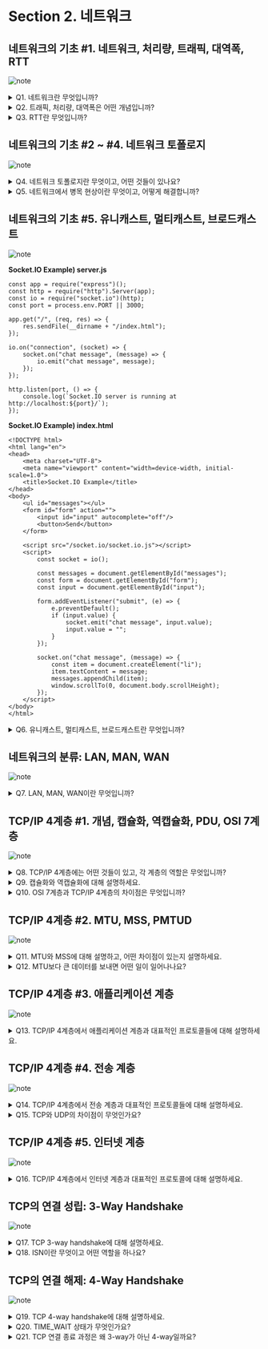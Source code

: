# Section 2. 네트워크

## 네트워크의 기초 #1. 네트워크, 처리량, 트래픽, 대역폭, RTT

![note](notes/section2/NetworkBasic1.jpg)

<details>
<summary>Q1. 네트워크란 무엇입니까?</summary>

네트워크란 통신 장치를 의미하는 노드, 장치 간 유/무선 연결 매체를 의미하는 링크가 연결되어 자원을 공유하는 집합입니다.

</details>

<details>
<summary>Q2. 트래픽, 처리량, 대역폭은 어떤 개념입니까?</summary>

셋 다 네트워크 내 데이터 흐름에 관련된 개념입니다. 관련된 단위로는 bit per second가 있습니다.

트래픽은 특정 시점에 링크 내 흐르는 데이터의 양, 즉 발생되는 데이터의 누적량을 의미합니다.

처리량은 링크 내에서 성공적으로 전달된 데이터의 양, 즉 트래픽의 처리량을 의미합니다.

대역폭은 특정 기간 내 처리 가능한 트래픽의 양을 의미합니다.

</details>

<details>
<summary>Q3. RTT란 무엇입니까?</summary>

RTT는 Round Trip Time, 왕복 지연시간을 의미합니다. 어떤 데이터를 전송할 때 데이터의 전송 시작 시점부터 수신 확인에 소요되는 시간입니다. 즉, 메시지가 두 장치를 왕복하는 데 걸리는 시간이라고 할 수 있습니다.

</details>

## 네트워크의 기초 #2 ~ #4. 네트워크 토폴로지

![note](notes/section2/NetworkBasic2.jpg)

<details>
<summary>Q4. 네트워크 토폴로지란 무엇이고, 어떤 것들이 있나요?</summary>

네트워크 토폴로지란 네트워크에서 노드와 링크가 구성된 방식을 의미합니다. 대표적으로 버스 토폴로지, 스타 토폴로지, 트리 토폴로지, 링형 토폴로지, 메시 토폴로지가 있습니다.

버스 토폴로지는 단일 링크 내에 여러 개의 노드가 연결된 구조입니다. 스타 토폴로지는 중심이 되는 노드를 기반으로 여러 개의 노드가 연결된 구조입니다. 트리 토폴로지는 계층형 토폴로지라고도 부르며, 버스 토폴로지와 스타 토폴로지의 하이브리드 형태의 구조입니다. 링형 토폴로지는 고리 형태로 노드들이 토큰 기반으로 통신 권한을 검사하며 통신하는 구조입니다. 메시 토폴로지는 네트워크 내 다수의 노드들이 그물망 형태로 링크를 형성한 구조입니다.

</details>

<details>
<summary>Q5. 네트워크에서 병목 현상이란 무엇이고, 어떻게 해결합니까?</summary>

네트워크에서 병목 현상이란 트래픽이 집중됨에 따라 데이터 흐름이 제한되는 현상을 의미합니다. 병목 현상을 해결하기 위해서 네트워크의 토폴로지 형태를 파악하고 데이터 흐름이 집중되는 링크를 파악하여 분산형으로 바꾸거나, 해당 노드 장비의 하드웨어 스펙을 올려야 합니다.

</details>

## 네트워크의 기초 #5. 유니캐스트, 멀티캐스트, 브로드캐스트

![note](notes/section2/NetworkBasic3.jpg)

**Socket.IO Example) server.js**
```
const app = require("express")();
const http = require("http").Server(app);
const io = require("socket.io")(http);
const port = process.env.PORT || 3000;

app.get("/", (req, res) => {
    res.sendFile(__dirname + "/index.html");
});

io.on("connection", (socket) => {
    socket.on("chat message", (message) => {
        io.emit("chat message", message);
    });
});

http.listen(port, () => {
    console.log(`Socket.IO server is running at http://localhost:${port}/`);
});
```

**Socket.IO Example) index.html**
```
<!DOCTYPE html>
<html lang="en">
<head>
    <meta charset="UTF-8">
    <meta name="viewport" content="width=device-width, initial-scale=1.0">
    <title>Socket.IO Example</title>
</head>
<body>
    <ul id="messages"></ul>
    <form id="form" action="">
        <input id="input" autocomplete="off"/>
        <button>Send</button>
    </form>

    <script src="/socket.io/socket.io.js"></script>
    <script>
        const socket = io();
        
        const messages = document.getElementById("messages");
        const form = document.getElementById("form");
        const input = document.getElementById("input");

        form.addEventListener("submit", (e) => {
            e.preventDefault();
            if (input.value) {
                socket.emit("chat message", input.value);
                input.value = "";
            }
        });

        socket.on("chat message", (message) => {
            const item = document.createElement("li");
            item.textContent = message;
            messages.appendChild(item);
            window.scrollTo(0, document.body.scrollHeight);
        });
    </script>
</body>
</html>
```

<details>
<summary>Q6. 유니캐스트, 멀티캐스트, 브로드캐스트란 무엇입니까?</summary>

유니캐스트는 1:1 통신으로, 가장 일반적인 형태의 통신 방식입니다. 대표적인 예시로는 HTTP 통신이 있습니다.

멀티캐스트는 1:N 통신으로, 데이터가 특정 그룹에게만 전달되는 형태의 통신 방식입니다.

브로드캐스트는 1:N 통신으로, 데이터가 모든 노드에게 전달되는 형태의 통신 방식입니다. 대표적인 예시로는 ARP가 있습니다.

</details>

## 네트워크의 분류: LAN, MAN, WAN

![note](notes/section2/LAN_MAN_WAN.jpg)

<details>
<summary>Q7. LAN, MAN, WAN이란 무엇입니까?</summary>

LAN, Local Area Network는 허브 또는 스위치로 연결된 지역적 네트워크입니다. 공유기에 연결된 장치들에게 DHCP로 사설 IP를 부여하고, NAT로 장치들의 MAC 주소를 고유하게 구분합니다. MAN, WAN에 비해 안정성과 속도가 뛰어나다는 특징이 있습니다.

MAN, Metropolitan Area Network는 라우터, 브리지 등으로 연결된 도시 간 네트워크입니다. 2개 이상의 LAN으로 구성됩니다.

WAN, Wide Area Network는 MAN에서 확장하여 더 많은 라우터들로 구성된 국가 간 네트워크입니다. 인터넷이라고도 부릅니다.

</details>

## TCP/IP 4계층 #1. 개념, 캡슐화, 역캡슐화, PDU, OSI 7계층

![note](notes/section2/TCP_IP1.jpg)

<details>
<summary>Q8. TCP/IP 4계층에는 어떤 것들이 있고, 각 계층의 역할은 무엇입니까?</summary>

TCP/IP 4계층은 애플리케이션 계층, 트랜스포트 계층, 인터넷 계층, 네트워크 액세스 계층으로 구성됩니다.

애플리케이션 계층에서는 실질적인 서비스를 사용자에게 제공하며, 대표적인 프로토콜로는 HTTP, FTP, SMTP, SSH가 있습니다. Protocol Data Unit은 메시지입니다.

트랜스포트 계층에서는 애플리케이션 계층에서 전달받은 메시지를 데이터그램화 또는 세그먼트화하고 이들이 오류 없이 순서대로 전송되는 것을 보장하는 역할을 합니다. 대표적인 프로토콜로는 TCP, UDP가 있습니다. Protocol Data Unit은 세그먼트 또는 데이터그램입니다.

인터넷 계층에서는 트랜스포트 계층에서 전달받은 세그먼트 또는 데이터그램을 패킷화하여 목적지로 전송하는 역할을 합니다. 대표적인 프로토콜로는 IP, ARP, ICMP가 있습니다. Protocol Data Unit은 패킷입니다.

네트워크 액세스 계층에서는 인터넷 계층에서 전달받은 패킷을 유/무선으로 물리적 전송하는 역할을 합니다. 데이터 링크 계층과 물리 계층이 합쳐진 형태로, Protocol Data Unit은 데이터 링크 계층의 경우 프레임, 물리 계층의 경우 비트입니다.

</details>

<details>
<summary>Q9. 캡슐화와 역캡슐화에 대해 설명하세요.</summary>

캡슐화는 애플리케이션 계층부터 물리 계층까지 내려가며 데이터에 독립적인 헤더들을 붙여 나가는 과정입니다. 애플리케이션 계층에서 메시지였던 것이 TCP 헤더, IP 헤더, CRC/Checksum 등이 추가되면서 캡슐화됩니다. 이는 송신자가 수신자에게 데이터를 전송하는 상황에 일어납니다.

역캡슐화는 물리 계층부터 애플리케이션 계층까지 올라가며 데이터의 독립적인 헤더들을 떼어 나가는 과정입니다. CRC에서 전송 오류를 감지, Checksum에서 데이터 무결성을 검사한 후 IP 헤더에서 목적지 주소 등의 정보를 확인하고 TCP 헤더에서 오류 검사 및 순서 검사 등을 하면서 최종적으로 애플리케이션 계층에 도달하면 수신자에게 메시지 전달이 성공합니다. 이는 수신자가 데이터를 수신하는 상황에 일어납니다.

</details>

<details>
<summary>Q10. OSI 7계층과 TCP/IP 4계층의 차이점은 무엇입니까?</summary>

OSI는 애플리케이션, 프레젠테이션, 세션 계층이 TCP/IP에서의 애플리케이션 계층과 동일합니다. 트랜스포트 계층은 동일합니다. OSI의 네트워크 계층은 TCP/IP에서의 인터넷 계층과 동일합니다. OSI의 데이터 링크, 물리 계층은 TCP/IP에서의 네트워크 액세스 계층과 동일합니다.

</details>

## TCP/IP 4계층 #2. MTU, MSS, PMTUD

![note](notes/section2/TCP_IP2.jpg)

<details>
<summary>Q11. MTU와 MSS에 대해 설명하고, 어떤 차이점이 있는지 설명하세요.</summary>

MTU는 Maximum Tranmission Unit으로, 네트워크 내에 있는 장치가 수용 가능한 데이터 패킷의 최대 크기를 의미합니다. 여기서 데이터 패킷의 크기는 TCP 헤더의 크기, IP 헤더의 크기, Payload의 크기를 모두 합한 것입니다.

MSS는 Maximum Segment Size로, 네트워크 내에 있는 장치가 수용 가능한 데이터의 최대 크기를 의미합니다. 여기서 데이터의 크기는 Payload만의 크기를 의미합니다.

통상 MTU는 1,500 바이트입니다. 그리고 TCP 헤더와 IP 헤더가 각각 20 바이트를 차지하기 때문에 MSS는 통상 1,460 바이트입니다.

</details>

<details>
<summary>Q12. MTU보다 큰 데이터를 보내면 어떤 일이 일어나나요?</summary>

MTU보다 큰 데이터를 전송하면 데이터가 Segmentation될 수 있습니다. 언제나 일어나는 것은 아닙니다. 예를 들어 IPv6은 기본적으로 Segmentation을 허용하지 않고, IPv4는 IP 헤더의 flags 필드에서 Don't fragment를 의미하는 1번 비트가 설정되어 있으면 Segmentation이 허용되지 않습니다.

Segmentation이 허용되지 않으면 패킷 전송에 실패하기 때문에 송신자는 PMTUD, Path MTU Discovery를 통해서 중간에 패킷이 누락된 경우 패킷의 크기를 줄여가며 반복 전송하면서 MTU 이하의 크기를 갖는 데이터를 전송할 수 있습니다.

</details>

## TCP/IP 4계층 #3. 애플리케이션 계층

![note](notes/section2/ApplicationLayer.jpg)

<details>
<summary>Q13. TCP/IP 4계층에서 애플리케이션 계층과 대표적인 프로토콜들에 대해 설명하세요.</summary>

TCP/IP 4계층에서 애플리케이션 계층은 사용자에게 실질적인 서비스를 제공합니다. 대표적인 프로토콜로는 HTTP, SSH, FTP, SMTP가 있습니다.

HTTP, Hypertext Transfer Protocol은 원래 서버와 브라우저 간의 통신을 위한 프로토콜이었습니다. 그러나 현재는 서버와 서버 간의 통신에도 사용되고 있습니다. 주요한 특징으로는 헤더를 통한 확장이 용이하다는 점, 무상태여서 서로 다른 요청 간에 상태를 공유하지 않는다는 점이 있습니다.

SSH, Secure Shell Protocol은 보안되지 않은 네트워크 내 안전한 통신을 위한 암호화 네트워크 프로토콜입니다. CLI 환경에서 사용되며 SCP를 사용하면 SSH를 사용해 파일 전송도 할 수 있습니다.

FTP, File Transfer Protocol은 노드들 간 파일 전송을 위한 프로토콜입니다. FileZilla와 같이 GUI 형태로도 제공됩니다. 현재는 SFTP 또는 FTPS라는 암호화된 파일 전송 프로토콜로 대체되고 있습니다.

SMTP, Simple Mail Transfer Protocol은 메일 전송에 사용되는 프로토콜입니다. Node.js에서는 Nodemailer라는 라이브러리를 사용해 SMTP 프로토콜로 메일링을 할 수 있습니다.

</details>

## TCP/IP 4계층 #4. 전송 계층

![note](notes/section2/TransportLayer.jpg)

<details>
<summary>Q14. TCP/IP 4계층에서 전송 계층과 대표적인 프로토콜들에 대해 설명하세요.</summary>

TCP/IP 4계층에서 전송 계층은 애플리케이션 계층의 메시지를 세그먼트 또는 데이터그램으로 만드는 역할을 담당합니다. 대표적인 프로토콜로는 TCP, UDP가 있습니다.

TCP는 가상 회선 패킷 교환 방식을 통해 회선 기반으로 데이터의 순서를 보장합니다. 오류 검사 메커니즘으로는 timeout 발생 시 재전송 또는 Checksum을 사용합니다. 헤더는 20바이트에서 60바이트 사이의 가변 길이를 가집니다.

UDP는 데이터그램 패킷 교환 방식을 통해 순서를 보장하지 않고 데이터를 전송합니다. 오류 검사 메커니즘으로는 간단한 Checksum만을 사용합니다. 헤더는 8바이트의 고정 길이를 가집니다.

</details>

<details>
<summary>Q15. TCP와 UDP의 차이점이 무엇인가요?</summary>

TCP는 가상 회선 패킷 교환 방식, 신뢰성, 재전송 및 Checksum 오류 검사, 가변 헤더 길이, handshake를 통한 연결성, 브로드캐스트 미지원, 느린 속도의 특징을 갖고 있습니다.

UDP는 데이터그램 패킷 교환 방식, 비신뢰성, Checksum 오류 검사, 고정 헤더 길이, 비연결성, 브로드캐스트 지원, 빠른 속도의 특징을 갖고 있습니다.

</details>

## TCP/IP 4계층 #5. 인터넷 계층

![note](notes/section2/NetworkLayer.jpg)

<details>
<summary>Q16. TCP/IP 4계층에서 인터넷 계층과 대표적인 프로토콜에 대해 설명하세요.</summary>

TCP/IP 4계층에서 인터넷 계층은 전송 계층의 세그먼트 또는 데이터그램을 패킷으로 만드는 역할을 합니다. 대표적인 프로토콜로는 ICMP가 있습니다.

ICMP, Internet Control Message Protocol은 노드 간 통신이 원활히 되고 있는지 확인하기 위한 프로토콜입니다. 데이터 교환이 불가능하고 테스팅 용도로 사용됩니다. 전송 계층과 연관이 없는 인터넷 계층만의 독립적인 비연결형 프로토콜입니다. Ping 커맨드가 ICMP를 사용해 구현되었습니다.

</details>

## TCP의 연결 성립: 3-Way Handshake

![note](notes/section2/TCP3WayHandshake.jpg)

<details>
<summary>Q17. TCP 3-way handshake에 대해 설명하세요.</summary>

TCP 3-way handshake는 TCP 연결 성립 과정입니다. SYN 단계, SYN+ACK 단계, ACK 단계의 3단계로 나뉩니다.

SYN 단계에선 클라이언트가 ISN을 생성하고 서버에 연결 요청을 보냅니다. 이때 서버는 CLOSED 상태에서 LISTEN 상태로 전환되어 있어야 하며, 클라이언트는 CLOSED 상태에서 SYN-SENT 상태로 전환됩니다.

SYN+ACK 단계에선 서버가 클라이언트의 ISN에 1을 더해 연결 요청을 승인하고, 자신의 ISN을 생성한 후 클라이언트에게 연결 요청을 보냅니다. 이때 서버는 LISTEN 상태에서 SYN-RECEIVED 상태로 전환됩니다.

ACK 단계에선 클라이언트가 서버의 ISN에 1을 더해 연결 요청을 승인하고 TCP 연결이 성립됩니다. 이때 클라이언트는 ESTABLISHED 상태가 되고, 서버는 ACK을 받고 ESTABLISHED 상태가 됩니다.

</details>

<details>
<summary>Q18. ISN이란 무엇이고 어떤 역할을 하나요?</summary>

ISN이란 TCP 기반의 통신에서 새 연결에 할당되는 32비트의 고유한 시퀀스입니다. 고유한 값을 가지기 때문에 연결 간 데이터가 구분될 수 있어 충돌이 방지됩니다.

</details>

## TCP의 연결 해제: 4-Way Handshake

![note](notes/section2/TCP4WayHandshake.jpg)

<details>
<summary>Q19. TCP 4-way handshake에 대해 설명하세요.</summary>

TCP 4-way handshake는 TCP 연결 해제 과정입니다. 클라이언트 FIN 단계, ACK 단계, 서버 FIN 단계, ACK 단계의 4단계로 구성됩니다.

클라이언트 FIN 단계에서는 클라이언트가 종료를 요청합니다. 이때 클라이언트는 ESTABLISHED 상태에서 FIN_WAIT_1 상태로 전환됩니다.

ACK 단계에서는 서버가 클라이언트의 종료 요청을 승인합니다. 이때 서버는 ESTABLISHED 상태에서 CLOSE_WAIT 상태로 전환되고, 클라이언트는 ACK 패킷을 받은 후 FIN_WAIT_2 상태로 전환됩니다.

서버의 FIN 단계에서는 서버가 종료를 요청합니다. 이때 서버는 LAST_ACK 상태로 전환되어 클라이언트의 마지막 ACK를 기다립니다.

ACK 단계에서는 클라이언트가 서버의 종료 요청을 승인합니다. 이때 클라이언트는 TIME_WAIT 상태에서 대기하다가 CLOSED 상태로 전환되고, 서버는 ACK 패킷을 받으면 CLOSED 상태로 전환됩니다.

</details>

<details>
<summary>Q20. TIME_WAIT 상태가 무엇인가요?</summary>

TCP 4-way handshake에서 클라이언트가 마지막으로 ACK 요청을 보낸 후 서버의 지연 패킷을 대기하는 상태입니다. 일반적으로 OS dependent한 최대 패킷 수명(MSL)의 두 배 정도의 시간을 가집니다.

TIME_WAIT 상태를 가짐으로써 데이터 무결성을 보장할 수 있고, 연결을 올바르게 해제할 수 있습니다.

</details>

<details>
<summary>Q21. TCP 연결 종료 과정은 왜 3-way가 아닌 4-way일까요?</summary>

TCP 연결 성립 과정에서 서버는 SYN 패킷을 받은 이후 ACK 패킷과 자신의 SYN 패킷을 분할해 전송할 이유가 없습니다. 때문에 3-way handshake에선 두 전송이 동시에 이루어집니다.

그러나 TCP 연결 종료 과정에서 서버는 FIN 패킷을 받은 이후에도 데이터를 전송해야 할 수 있습니다. 따라서 ACK 패킷을 우선 보낸 후 자신의 FIN 패킷은 데이터 전송을 마친 뒤에 보내야 합니다.

즉, 서버의 ACK 패킷과 FIN 패킷은 항상 동시에 전송될 수 없습니다. 따라서 이 두 전송 과정을 분리하여 4-way handshake가 형성된 것입니다.

</details>